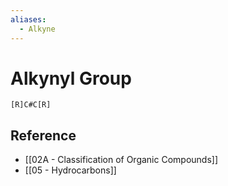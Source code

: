 ```yaml
---
aliases:
  - Alkyne
---
```


# Alkynyl Group

```smiles
[R]C#C[R]
```

## Reference

- [[02A - Classification of Organic Compounds]]
- [[05 - Hydrocarbons]]
